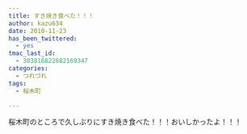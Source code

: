 ```yaml
---
title: すき焼き食べた！！！
author: kazu634
date: 2010-11-23
has_been_twittered:
  - yes
tmac_last_id:
  - 303816822682169347
categories:
  - つれづれ
tags:
  - 桜木町

---
```

<div class="pp_item">
  桜木町のところで久しぶりにすき焼き食べた！！！おいしかったよ！！！
</div>

<div class="pp_item">
</div>

<div class="pp_item" style="text-align: center;">
<img style="max-width: 100%;" src="http://static.pixelpipe.com/8f604ded-7e2f-4695-a435-090c6491da7e_b.jpg" alt="" />
</div>
